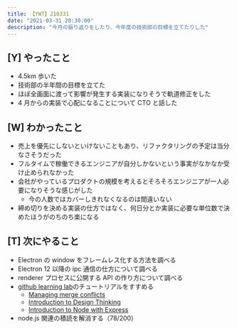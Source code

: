```yaml
---
title: 【YWT】210331
date: "2021-03-31 20:30:00"
description: "今月の振り返りをしたり、今年度の技術部の目標を立てたりした"
---
```


## [Y] やったこと

- 4.5km 歩いた
- 技術部の半年間の目標を立てた
- ほぼ全画面に渡って影響が発生する実装になりそうで軌道修正をした
- 4 月からの実装で心配になることについて CTO と話した

## [W] わかったこと

- 売上を優先にしないといけないこともあり、リファクタリングの予定は当分なさそうだった
- フルタイムで稼働できるエンジニアが自分しかないという事実がなかなか受け止められなかった
- 会社がやっているプロダクトの規模を考えるとそろそろエンジニアが一人必要になりそうな感じがした
  - 今の人数ではカバーしきれなくなるのは間違いない
- 締め切りを決める実装の仕方ではなく、何日分とか実装に必要な単位数で決めたほうがのちのち楽になる

## [T] 次にやること

- Electron の window をフレームレス化する方法を調べる
- Electron 12 以降の ipc 通信の仕方について調べる
- renderer プロセスに公開する API の作り方について調べる
- [github learning lab](https://lab.github.com/githubtraining)のチュートリアルをすすめる
  - [Managing merge conflicts](https://lab.github.com/githubtraining/managing-merge-conflicts)
  - [Introduction to Design Thinking](https://lab.github.com/githubtraining/introduction-to-design-thinking)
  - [Introduction to Node with Express](https://lab.github.com/everydeveloper/introduction-to-node-with-express)
- node.js 関連の積読を解消する（78/200）

<!-- https://twitter.com/camomile_cafe/status/1377236922033008641?s=20 -->
